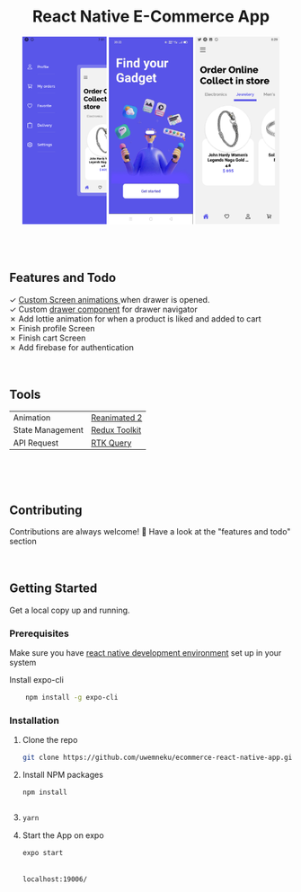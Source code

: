 
<div align="center">
  <h1> React Native E-Commerce App </h1> 
  <img src='./readMeImages/drawer.png' width="150"/>  
  <img src='./readMeImages/screen.gif' width="150"/>  
  <img src='./readMeImages/home.png' width="150"/>  
</div>
<br />
<br />
<br />

<!-- --------------Features and Todo's------------ -->
<h2>Features and Todo</h2>
&check; <a href="./src/navigation/BottomTabNavigator.tsx">Custom Screen animations </a> when drawer is opened. 
<br /> 
&check; Custom  <a href="./src/navigation/componets/DrawerContent.tsx">drawer component</a> for drawer navigator
<br/>
&cross; Add lottie animation for when a product is liked and added to cart
<br/>
&cross; Finish profile Screen
<br />
&cross; Finish cart Screen
<br />
&cross; Add firebase for authentication


<br/>
<br/>
<br/>
<!-- --------------Tools------------ -->
<h2>Tools</h2>
<table id="table" >
<tr>
<td>Animation</td>
<td><a href="https://docs.swmansion.com/react-native-reanimated/" >Reanimated 2</a></td>
</tr>
<tr>
<td>State Management</td>
<td><a href="http://redux-toolkit.js.org/">Redux Toolkit</a></td>
</tr>
<tr>
<td> API Request</td>
<td><a href="https://redux-toolkit.js.org/rtk-query/overview">RTK Query</a></td>
</tr>
</table>

<br/>
<br/>
<br/>

<h2>Contributing</h2>
Contributions are always welcome! 🙂
Have a look  at the "features and todo" section

<br/>
<br/>
<br/>

<!-- GETTING STARTED -->
## Getting Started
Get a local copy up and running.

### Prerequisites
<p>
Make sure you have <a href="https://reactnative.dev/docs/environment-setup"> react native development environment</a> set up in your system 

Install expo-cli
```sh
    npm install -g expo-cli
```
</a>

### Installation

1. Clone the repo
   ```sh
   git clone https://github.com/uwemneku/ecommerce-react-native-app.git
   ```
2. Install NPM packages
   ```sh
   npm install
   ```
   ```sh
3.   
   ```sh
   yarn
   ```

4. Start the App on expo
   ```sh
   expo start
   ```
  
   ```

   localhost:19006/
